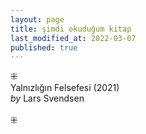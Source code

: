```yaml
---
layout: page  
title: şimdi okuduğum kitap  
last_modified_at: 2022-03-07   
published: true  
---
```

⁜  
Yalnızlığın Felsefesi (2021)  
<i>by</i> Lars Svendsen  
<br />
⁜  
  
